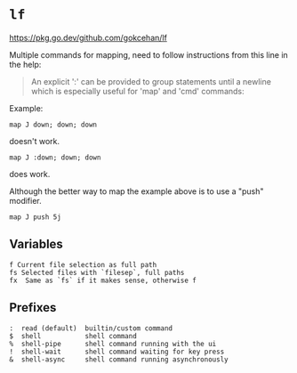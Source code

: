 # `lf`

<https://pkg.go.dev/github.com/gokcehan/lf>

Multiple commands for mapping, need to follow instructions from this line in the help:

> An explicit ':' can be provided to group statements until a newline which is especially useful for 'map' and 'cmd' commands:

Example:

```
map J down; down; down
```

doesn't work.

```
map J :down; down; down
```

does work.

Although the better way to map the example above is to use a "push"
modifier.

```
map J push 5j
```


## Variables

```
f Current file selection as full path
fs Selected files with `filesep`, full paths
fx  Same as `fs` if it makes sense, otherwise f
```

## Prefixes

```
:  read (default)  builtin/custom command
$  shell           shell command
%  shell-pipe      shell command running with the ui
!  shell-wait      shell command waiting for key press
&  shell-async     shell command running asynchronously
```
